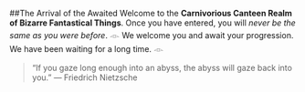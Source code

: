 ##The Arrival of the Awaited
Welcome to the **Carnivorious Canteen Realm of Bizarre Fantastical Things**. Once you have entered, you will *never be the same as you were before*.
𓁹 We welcome you and await your progression. We have been waiting for a long time. 𓁹
>“If you gaze long enough into an abyss, the abyss will gaze back into you.” — Friedrich Nietzsche
